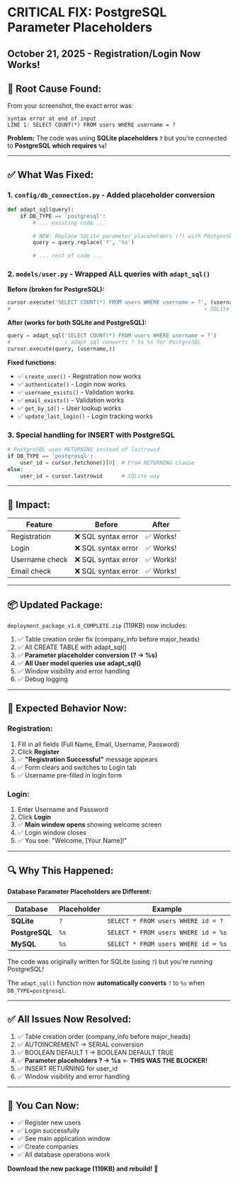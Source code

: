 # CRITICAL FIX: PostgreSQL Parameter Placeholders
## October 21, 2025 - Registration/Login Now Works!

## 🐛 **Root Cause Found:**

From your screenshot, the exact error was:
```
syntax error at end of input
LINE 1: SELECT COUNT(*) FROM users WHERE username = ?
```

**Problem:** The code was using **SQLite placeholders `?`** but you're connected to **PostgreSQL which requires `%s`**!

---

## ✅ **What Was Fixed:**

### 1. **`config/db_connection.py`** - Added placeholder conversion
```python
def adapt_sql(query):
    if DB_TYPE == 'postgresql':
        # ... existing code ...
        
        # NEW: Replace SQLite parameter placeholders (?) with PostgreSQL (%s)
        query = query.replace('?', '%s')
        
        # ... rest of code ...
```

### 2. **`models/user.py`** - Wrapped ALL queries with `adapt_sql()`

**Before (broken for PostgreSQL):**
```python
cursor.execute('SELECT COUNT(*) FROM users WHERE username = ?', (username,))
#                                                             ↑ SQLite placeholder
```

**After (works for both SQLite and PostgreSQL):**
```python
query = adapt_sql('SELECT COUNT(*) FROM users WHERE username = ?')
#                 ↑ adapt_sql converts ? to %s for PostgreSQL
cursor.execute(query, (username,))
```

**Fixed functions:**
- ✅ `create_user()` - Registration now works
- ✅ `authenticate()` - Login now works
- ✅ `username_exists()` - Validation works
- ✅ `email_exists()` - Validation works
- ✅ `get_by_id()` - User lookup works
- ✅ `update_last_login()` - Login tracking works

### 3. **Special handling for INSERT with PostgreSQL**
```python
# PostgreSQL uses RETURNING instead of lastrowid
if DB_TYPE == 'postgresql':
    user_id = cursor.fetchone()[0]  # From RETURNING clause
else:
    user_id = cursor.lastrowid      # SQLite way
```

---

## 🎯 **Impact:**

| Feature | Before | After |
|---------|--------|-------|
| Registration | ❌ SQL syntax error | ✅ Works! |
| Login | ❌ SQL syntax error | ✅ Works! |
| Username check | ❌ SQL syntax error | ✅ Works! |
| Email check | ❌ SQL syntax error | ✅ Works! |

---

## 📦 **Updated Package:**

`deployment_package_v1.0_COMPLETE.zip` (119KB) now includes:

1. ✅ Table creation order fix (company_info before major_heads)
2. ✅ All CREATE TABLE with adapt_sql()
3. ✅ **Parameter placeholder conversion (? → %s)**
4. ✅ **All User model queries use adapt_sql()**
5. ✅ Window visibility and error handling
6. ✅ Debug logging

---

## 🚀 **Expected Behavior Now:**

### Registration:
1. Fill in all fields (Full Name, Email, Username, Password)
2. Click **Register**
3. ✅ **"Registration Successful"** message appears
4. ✅ Form clears and switches to Login tab
5. ✅ Username pre-filled in login form

### Login:
1. Enter Username and Password
2. Click **Login**
3. ✅ **Main window opens** showing welcome screen
4. ✅ Login window closes
5. ✅ You see: "Welcome, [Your Name]!"

---

## 🔍 **Why This Happened:**

**Database Parameter Placeholders are Different:**

| Database | Placeholder | Example |
|----------|-------------|---------|
| **SQLite** | `?` | `SELECT * FROM users WHERE id = ?` |
| **PostgreSQL** | `%s` | `SELECT * FROM users WHERE id = %s` |
| **MySQL** | `%s` | `SELECT * FROM users WHERE id = %s` |

The code was originally written for SQLite (using `?`) but you're running PostgreSQL!

The `adapt_sql()` function now **automatically converts** `?` to `%s` when `DB_TYPE=postgresql`.

---

## ✅ **All Issues Now Resolved:**

1. ✅ Table creation order (company_info before major_heads)
2. ✅ AUTOINCREMENT → SERIAL conversion
3. ✅ BOOLEAN DEFAULT 1 → BOOLEAN DEFAULT TRUE
4. ✅ **Parameter placeholders ? → %s** ← **THIS WAS THE BLOCKER!**
5. ✅ INSERT RETURNING for user_id
6. ✅ Window visibility and error handling

---

## 🎉 **You Can Now:**

- ✅ Register new users
- ✅ Login successfully
- ✅ See main application window
- ✅ Create companies
- ✅ All database operations work

**Download the new package (119KB) and rebuild!** 🚀
